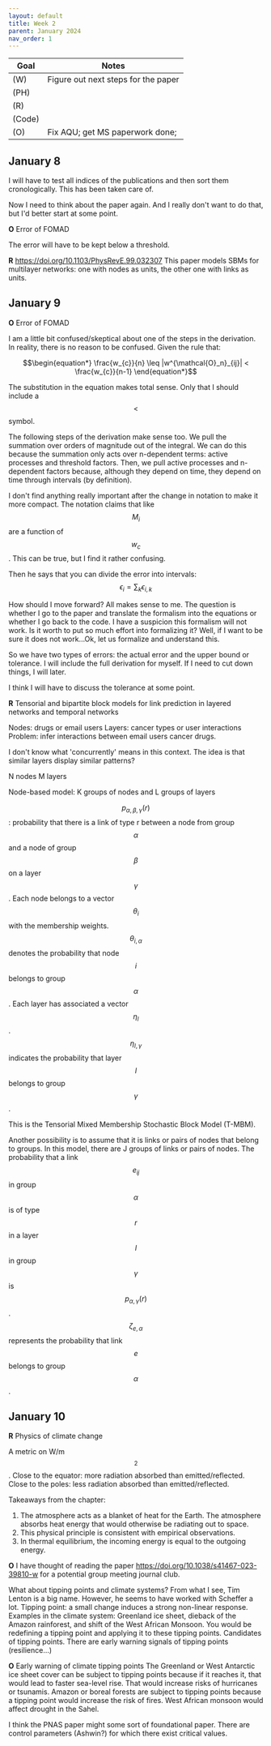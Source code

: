 ```yaml
---
layout: default
title: Week 2
parent: January 2024
nav_order: 1
---
```


| Goal | Notes |
| ----------- | ----------- |                               
|(W)|Figure out next steps for the paper |
|(PH)| |
|(R)| |
|(Code)| |
|(O)|Fix AQU; get MS paperwork done; |


## January 8

I will have to test all indices of the publications and then sort them cronologically.
This has been taken care of.

Now I need to think about the paper again. And I really don't want to do that, but I'd better start at some point.

**O** Error of FOMAD

The error will have to be kept below a threshold.

**R** https://doi.org/10.1103/PhysRevE.99.032307
This paper models SBMs for multilayer networks: one with nodes as units, the other one with links as units.

## January 9

**O** Error of FOMAD

I am a little bit confused/skeptical about one of the steps in the derivation. In reality, there is no reason to be confused. Given the rule that:

$$\begin{equation*}
\frac{w_{c}}{n} \leq |w^{\mathcal{O}_n}_{ij}| < \frac{w_{c}}{n-1}
\end{equation*}$$

The substitution in the equation makes total sense. Only that I should include a $$<$$ symbol.

The following steps of the derivation make sense too. We pull the summation over orders of magnitude out of the integral. We can do this because the summation only acts over n-dependent terms: active processes and threshold factors.
Then, we pull active processes and n-dependent factors because, although they depend on time, they depend on time through intervals (by definition).

I don't find anything really important after the change in notation to make it more compact. The notation claims that like $$M_i$$ are a function of $$w_c$$. This can be true, but I find it rather confusing.

Then he says that you can divide the error into intervals: $$\epsilon_i = \sum_{k} \epsilon_{i,k}$$

How should I move forward? All makes sense to me. The question is whether I go to the paper and translate the formalism into the equations or whether I go back to the code. I have a suspicion this formalism will not work. Is it worth to put so much effort into formalizing it? Well, if I want to be sure it does not work...Ok, let us formalize and understand this.

So we have two types of errors: the actual error and the upper bound or tolerance. I will include the full derivation for myself. If I need to cut down things, I will later.

I think I will have to discuss the tolerance at some point.


**R** Tensorial and bipartite block models for link prediction in layered networks and temporal networks


Nodes: drugs or email users
Layers: cancer types or user interactions
Problem: infer interactions between email users cancer drugs.

I don't know what 'concurrently' means in this context.
The idea is that similar layers display similar patterns?

N nodes
M layers

Node-based model: K groups of nodes and L groups of layers

$$p_{\alpha, \beta, \gamma} (r)$$ : probability that there is a link of type r between a node
from group $$\alpha$$ and a node of group $$\beta$$ on a layer $$\gamma$$.
Each node belongs to a vector $$\theta_i$$ with the membership weights.
$$\theta_{i, \alpha}$$ denotes the probability that node $$i$$ belongs to group $$\alpha$$.
Each layer has associated a vector $$\eta_l$$. $$\eta_{l, \gamma}$$ indicates the probability that layer $$l$$ belongs to group $$\gamma$$.

This is the Tensorial Mixed Membership Stochastic Block Model (T-MBM).

Another possibility is to assume that it is links or pairs of nodes that belong to groups.
In this model, there are J groups of links or pairs of nodes.
The probability that a link $$e_{ij}$$ in group $$\alpha$$ is of type $$r$$ in a layer $$l$$ in group $$\gamma$$ is $$p_{\alpha, \gamma} (r)$$.
$$\zeta_{e,\alpha}$$ represents  the probability that link $$e$$ belongs to group $$\alpha$$.

## January 10

**R** Physics of climate change

A metric on W/m$$^2$$.
Close to the equator: more radiation absorbed than emitted/reflected.
Close to the poles: less radiation absorbed than emitted/reflected.

Takeaways from the chapter:

1. The atmosphere acts as a blanket of heat for the Earth. The atmosphere absorbs heat energy that would otherwise be radiating out to space.
2. This physical principle is consistent with empirical observations.
3. In thermal equilibrium, the incoming energy is equal to the outgoing energy.

**O** I have thought of reading the paper https://doi.org/10.1038/s41467-023-39810-w for a potential group meeting journal club.

What about tipping points and climate systems? From what I see, Tim Lenton is a big name. However, he seems to have worked with Scheffer a lot.
Tipping point: a small change induces a strong non-linear response.
Examples in the climate system: Greenland ice sheet, dieback of the Amazon rainforest, and shift of the West African Monsoon.
You would be redefining a tipping point and applying it to these tipping points. Candidates of tipping points.
There are early warning signals of tipping points (resilience...)

**O** Early warning of climate tipping points
The Greenland or West Antarctic ice sheet cover can be subject to tipping points because if it reaches it, that would lead to faster sea-level rise. That would increase risks of hurricanes or tsunamis.
Amazon or boreal forests are subject to tipping points because a tipping point would increase the risk of fires.
West African monsoon would affect drought in the Sahel.

I think the PNAS paper might some sort of foundational paper.
There are control parameters (Ashwin?) for which there exist critical values.


